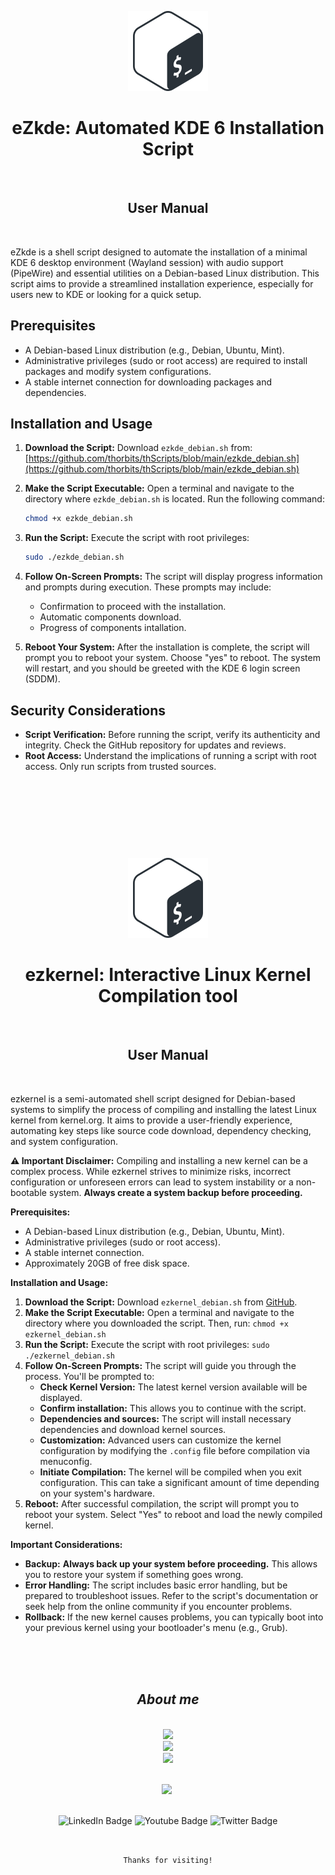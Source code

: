 <div align="center">
  <p>
    <img src="https://github.com/devicons/devicon/blob/master/icons/bash/bash-plain.svg" width="128" height="128">
  </p>
</div>
<div align="center">
  
# eZkde: Automated KDE 6 Installation Script
</div>
<div align="center">
  <p><br></p>
  
## User Manual
</div>

<div>
  <p><br></p>

eZkde is a shell script designed to automate the installation of a minimal KDE 6 desktop environment (Wayland session) with audio support (PipeWire) and essential utilities on a Debian-based Linux distribution. This script aims to provide a streamlined installation experience, especially for users new to KDE or looking for a quick setup.

## Prerequisites

*   A Debian-based Linux distribution (e.g., Debian, Ubuntu, Mint).
*   Administrative privileges (sudo or root access) are required to install packages and modify system configurations.
*   A stable internet connection for downloading packages and dependencies.

## Installation and Usage

1.  **Download the Script:**
    Download `ezkde_debian.sh` from: [https://github.com/thorbits/thScripts/blob/main/ezkde_debian.sh](https://github.com/thorbits/thScripts/blob/main/ezkde_debian.sh)

2.  **Make the Script Executable:**
    Open a terminal and navigate to the directory where `ezkde_debian.sh` is located.  Run the following command:
    ```bash
    chmod +x ezkde_debian.sh
    ```

3.  **Run the Script:**
    Execute the script with root privileges:
    ```bash
    sudo ./ezkde_debian.sh
    ```

4.  **Follow On-Screen Prompts:**
    The script will display progress information and prompts during execution.  These prompts may include:
    *   Confirmation to proceed with the installation.
    *   Automatic components download.
    *   Progress of components intallation.

5.  **Reboot Your System:**
    After the installation is complete, the script will prompt you to reboot your system. Choose "yes" to reboot. The system will restart, and you should be greeted with the KDE 6 login screen (SDDM).

## Security Considerations

*   **Script Verification:**  Before running the script, verify its authenticity and integrity.  Check the GitHub repository for updates and reviews.
*   **Root Access:** Understand the implications of running a script with root access.  Only run scripts from trusted sources.

</div>

<div align="center">
  <p><br></p>
  <p><br></p>
  <p><br></p>
  <p><br></p>
</div>

<div align="center">
  <p>
    <img src="https://github.com/devicons/devicon/blob/master/icons/bash/bash-plain.svg" width="128" height="128">
  </p>
</div>
<div align="center">
  
# ezkernel: Interactive Linux Kernel Compilation tool

</div>
<div align="center">
  <p><br></p>

## User Manual
</div>

<div>
  <p><br></p>

ezkernel is a semi-automated shell script designed for Debian-based systems to simplify the process of compiling and installing the latest Linux kernel from kernel.org. It aims to provide a user-friendly experience, automating key steps like source code download, dependency checking, and system configuration.

**⚠️ Important Disclaimer:** Compiling and installing a new kernel can be a complex process. While ezkernel strives to minimize risks, incorrect configuration or unforeseen errors can lead to system instability or a non-bootable system.  **Always create a system backup before proceeding.**

**Prerequisites:**

*   A Debian-based Linux distribution (e.g., Debian, Ubuntu, Mint).
*   Administrative privileges (sudo or root access).
*   A stable internet connection.
*   Approximately 20GB of free disk space.

**Installation and Usage:**

1.  **Download the Script:** Download `ezkernel_debian.sh` from [GitHub](https://github.com/thorbits/thScripts/blob/main/ezkernel_debian.sh).
2.  **Make the Script Executable:** Open a terminal and navigate to the directory where you downloaded the script. Then, run: `chmod +x ezkernel_debian.sh`
3.  **Run the Script:** Execute the script with root privileges: `sudo ./ezkernel_debian.sh`
4.  **Follow On-Screen Prompts:** The script will guide you through the process. You'll be prompted to:
    *   **Check Kernel Version:** The latest kernel version available will be displayed.
    *   **Confirm installation:**  This allows you to continue with the script.
    *   **Dependencies and sources:** The script will install necessary dependencies and download kernel sources.
    *   **Customization:** Advanced users can customize the kernel configuration by modifying the `.config` file before compilation via menuconfig.
    *   **Initiate Compilation:**  The kernel will be compiled when you exit configuration. This can take a significant amount of time depending on your system's hardware.
5.  **Reboot:**  After successful compilation, the script will prompt you to reboot your system.  Select "Yes" to reboot and load the newly compiled kernel.

**Important Considerations:**

*   **Backup:** **Always back up your system before proceeding.** This allows you to restore your system if something goes wrong.
*   **Error Handling:** The script includes basic error handling, but be prepared to troubleshoot issues. Refer to the script's documentation or seek help from the online community if you encounter problems.
*   **Rollback:** If the new kernel causes problems, you can typically boot into your previous kernel using your bootloader's menu (e.g., Grub).   

</div>


<div align="center">
  <p><br><br><br></p>

## *About me*

</div>

<div align="center">
  <p><br>
  <img src="http://github-readme-streak-stats.herokuapp.com?user=thorbits&theme=transparent"/><br>
  <img src="https://github-readme-stats.vercel.app/api?username=thorbits&show_icons=true&theme=transparent&rank_icon=github"/><br>
  <img src="https://github-readme-stats.vercel.app/api/top-langs/?username=thorbits&layout=compact&theme=transparent"/><br>
  </p>
</div>

<div align="center">
  <p><br>
  <img src="https://img.shields.io/github/commit-activity/t/thorbits/thScripts">
  <img src="https://komarev.com/ghpvc/?username=thorbits&style=flat-square&color=blue" alt=""/>
  </p>
</div>

<div align="center">
  <p><br>
  <img src="https://img.shields.io/badge/LinkedIn-blue?style=for-the-badge&logo=linkedin&logoColor=white" alt="LinkedIn Badge"/>
  <img src="https://img.shields.io/badge/YouTube-red?style=for-the-badge&logo=youtube&logoColor=white" alt="Youtube Badge"/>
  <img src="https://img.shields.io/badge/Twitter-blue?style=for-the-badge&logo=twitter&logoColor=white" alt="Twitter Badge"/>
  </p>
</div>

<div align="center">
  <p><br>
    
  ``Thanks for visiting!``
  
  </p>
</div>
